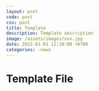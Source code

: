```yaml
---
layout: post
code: post
css: post
title: Template
description: Template description
image: /assets/images/xxx.jpg
date: 2022-01-01 12:10:00 +0700
categories: -news
---
```


# **Template File** 

